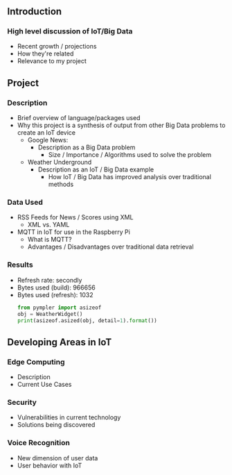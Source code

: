 #

## Introduction
### High level discussion of IoT/Big Data
* Recent growth / projections
* How they're related
* Relevance to my project

## Project
### Description
* Brief overview of language/packages used
* Why this project is a synthesis of output from other Big Data problems to create an IoT device
	* Google News: 
		* Description as a Big Data problem 
			* Size / Importance / Algorithms used to solve the problem
	* Weather Underground
		* Description as an IoT / Big Data example
			* How IoT / Big Data has improved analysis over traditional methods
### Data Used
* RSS Feeds for News / Scores using XML
	* XML vs. YAML
* MQTT in IoT for use in the Raspberry Pi
	* What is MQTT? 
	* Advantages / Disadvantages over traditional data retrieval
	
### Results
* Refresh rate: secondly
* Bytes used (build): 966656
* Bytes used (refresh): 1032	
	```python
	from pympler import asizeof
	obj = WeatherWidget()
	print(asizeof.asized(obj, detail=1).format())
	```	
## Developing Areas in IoT 
### Edge Computing 
* Description
* Current Use Cases
### Security
* Vulnerabilities in current technology
* Solutions being discovered
### Voice Recognition
* New dimension of user data
* User behavior with IoT 
